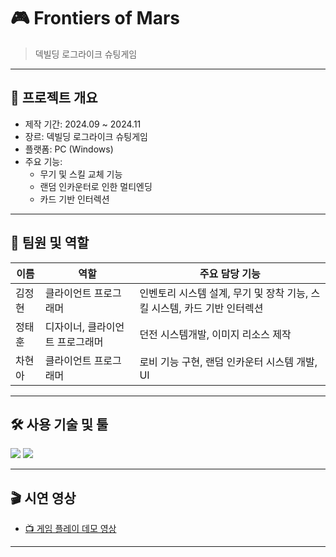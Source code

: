 # 🎮 Frontiers of Mars

> 덱빌딩 로그라이크 슈팅게임

---

## 📌 프로젝트 개요

- 제작 기간: 2024.09 ~ 2024.11  
- 장르: 덱빌딩 로그라이크 슈팅게임
- 플랫폼: PC (Windows)  
- 주요 기능:
  - 무기 및 스킬 교체 기능
  - 랜덤 인카운터로 인한 멀티엔딩
  - 카드 기반 인터렉션
  

---

## 👥 팀원 및 역할

| 이름   | 역할                 | 주요 담당 기능                                               |
|--------|----------------------|--------------------------------------------------------------|
| 김정현 | 클라이언트 프로그래머 | 인벤토리 시스템 설계, 무기 및 장착 기능, 스킬 시스템, 카드 기반 인터렉션|
| 정태훈 | 디자이너, 클라이언트 프로그래머 | 던전 시스템개발, 이미지 리소스 제작|
| 차현아 | 클라이언트 프로그래머 | 로비 기능 구현, 랜덤 인카운터 시스템 개발, UI|

---

## 🛠 사용 기술 및 툴

<p align="left">
  <img src="https://img.shields.io/badge/Unity6-black?logo=unity" />
  <img src="https://img.shields.io/badge/C%23-239120?logo=c-sharp&logoColor=white" />
</p>

---

## 🎬 시연 영상

- [📺 게임 플레이 데모 영상]([https://youtu.be/3vN_pJEplKI](https://www.youtube.com/watch?v=rs7eIDn_kDI))

---

